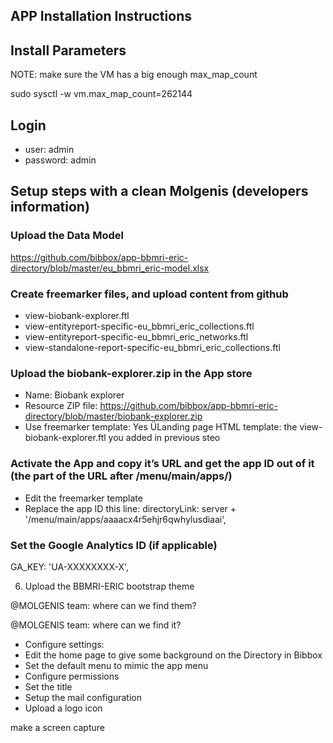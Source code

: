 ## APP Installation Instructions 

## Install Parameters

NOTE: make sure the VM has a big enough max_map_count

sudo sysctl -w vm.max_map_count=262144


## Login

* user: admin
* password: admin

## Setup steps with a clean Molgenis (developers information)

### Upload the Data Model

https://github.com/bibbox/app-bbmri-eric-directory/blob/master/eu_bbmri_eric-model.xlsx


### Create freemarker files, and upload content from github

* view-biobank-explorer.ftl
* view-entityreport-specific-eu_bbmri_eric_collections.ftl
* view-entityreport-specific-eu_bbmri_eric_networks.ftl
* view-standalone-report-specific-eu_bbmri_eric_collections.ftl


### Upload the biobank-explorer.zip in the App store

* Name: Biobank explorer
* Resource ZIP file: https://github.com/bibbox/app-bbmri-eric-directory/blob/master/biobank-explorer.zip
* Use freemarker template: Yes
ÜLanding page HTML template: the view-biobank-explorer.ftl you added in previous steo


### Activate the App and copy it’s URL and get the app ID out of it (the part of the URL after /menu/main/apps/)

* Edit the freemarker template
* Replace the app ID this line:
   directoryLink: server + '/menu/main/apps/aaaacx4r5ehjr6qwhylusdiaai‘,

### Set the Google Analytics ID (if applicable)
   GA_KEY: 'UA-XXXXXXXX-X',


6. Upload the BBMRI-ERIC bootstrap theme

@MOLGENIS team: where can we find them?

@MOLGENIS team: where can we find it?

* Configure settings:
* Edit the home page to give some background on the Directory in Bibbox
* Set the default menu to mimic the app menu
* Configure permissions
* Set the title
* Setup the mail configuration
* Upload a logo icon

make a screen capture